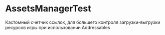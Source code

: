 ﻿# AssetsManagerTest
Кастомный счетчик ссылок, для большего контроля загрузки-выгрузки ресурсов игры при использовании Addressables
